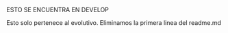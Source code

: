 ESTO SE ENCUENTRA EN DEVELOP

Esto solo pertenece al evolutivo. Eliminamos la primera linea del readme.md